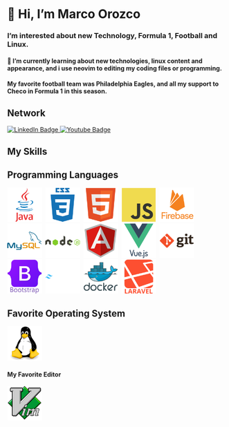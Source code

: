 <!DOCTYPE>
<html lang="es">
  <head>
  </head>
  <body>
    <div>
      <h1>👋 Hi, I’m Marco Orozco</h1>
      <h3>I’m interested about <strong>new Technology, Formula 1, Football and Linux. </strong></h3>
      <h4>🌱 I’m currently learning about new technologies, linux content and appearance, and i use neovim to editing my coding files or programming.</h4>
<h4> My favorite football team was Philadelphia Eagles, and all my support to Checo in Formula 1 in this season.</h4>
    </div>
    <div>
      <h2>Network</h2>
      <section>
        <div id="badges">
            <a href="https://www.linkedin.com/in/marco-antonio-orozco-vasquez-56056821b/">
              <img src="https://img.shields.io/badge/LinkedIn-blue?style=for-the-badge&logo=linkedin&logoColor=white" alt="LinkedIn Badge"/>
            </a>
            <a href="https://www.youtube.com/channel/UCAu_qzUpoC4O5rletn-NwOw">
              <img src="https://img.shields.io/badge/YouTube-red?style=for-the-badge&logo=youtube&logoColor=white" alt="Youtube Badge"/>
            </a>
            <!-- <a href="your-twitter-URL">
              <img src="https://img.shields.io/badge/Twitter-blue?style=for-the-badge&logo=twitter&logoColor=white" alt="Twitter Badge"/>
            </a> -->
          </div>
      </section>
      <h2>My Skills</h2>
      <section class="skills">
        <h2>Programming Languages</h2>
        <div>
          <img src="https://github.com/devicons/devicon/blob/master/icons/java/java-original-wordmark.svg" title="Java" alt="Java" width="80" height="80"/>&nbsp;
          <!-- <img src="https://github.com/devicons/devicon/blob/master/icons/react/react-original-wordmark.svg" title="React" alt="React" width="60" height="60"/>&nbsp; -->
          <!-- <img src="https://github.com/devicons/devicon/blob/master/icons/spring/spring-original-wordmark.svg" title="Spring" alt="Spring" width="40" height="40"/>&nbsp; -->
          <!-- <img src="https://github.com/devicons/devicon/blob/master/icons/materialui/materialui-original.svg" title="Material UI" alt="Material UI" width="40" height="40"/>&nbsp; -->
          <!-- <img src="https://github.com/devicons/devicon/blob/master/icons/flutter/flutter-original.svg" title="Flutter" alt="Flutter" width="40" height="40"/>&nbsp; -->
          <!-- <img src="https://github.com/devicons/devicon/blob/master/icons/redux/redux-original.svg" title="Redux" alt="Redux " width="40" height="40"/>&nbsp; -->
          <img src="https://github.com/devicons/devicon/blob/master/icons/css3/css3-plain-wordmark.svg"  title="CSS3" alt="CSS" width="80" height="80"/>&nbsp;
          <img src="https://github.com/devicons/devicon/blob/master/icons/html5/html5-original.svg" title="HTML5" alt="HTML" width="80" height="80"/>&nbsp;
          <img src="https://github.com/devicons/devicon/blob/master/icons/javascript/javascript-original.svg" title="JavaScript" alt="JavaScript" width="80" height="80"/>&nbsp;
          <img src="https://github.com/devicons/devicon/blob/master/icons/firebase/firebase-plain-wordmark.svg" title="Firebase" alt="Firebase" width="80" height="80"/>&nbsp;
          <!-- <img src="https://github.com/devicons/devicon/blob/master/icons/gatsby/gatsby-original.svg" title="Gatsby"  alt="Gatsby" width="40" height="40"/>&nbsp; -->
          <img src="https://github.com/devicons/devicon/blob/master/icons/mysql/mysql-original-wordmark.svg" title="MySQL"  alt="MySQL" width="80" height="80"/>&nbsp;
          <img src="https://github.com/devicons/devicon/blob/master/icons/nodejs/nodejs-original-wordmark.svg" title="NodeJS" alt="NodeJS" width="80" height="80"/>&nbsp;
          <img src="https://github.com/devicons/devicon/blob/master/icons/angularjs/angularjs-original.svg" title="AngularJS" alt="AngularJS" width="80" height="80"/>&nbsp;
          <img src="https://github.com/devicons/devicon/blob/master/icons/vuejs/vuejs-original-wordmark.svg" title="VueJS" **alt="VueJS" width="80" height="80"/>&nbsp;
          <!-- <img src="https://github.com/devicons/devicon/blob/master/icons/amazonwebservices/amazonwebservices-plain-wordmark.svg" title="AWS" alt="AWS" width="40" height="40"/>&nbsp; -->
          <img src="https://github.com/devicons/devicon/blob/master/icons/git/git-original-wordmark.svg" title="Git" **alt="Git" width="80" height="80"/>&nbsp;
          <img src="https://github.com/devicons/devicon/blob/master/icons/bootstrap/bootstrap-original-wordmark.svg" title="Bootstrap" **alt="Bootstrap" width="80" height="80"/>&nbsp;
          <img src="https://github.com/devicons/devicon/blob/master/icons/tailwindcss/tailwindcss-original-wordmark.svg" title="TailwindCSS" **alt="TailwindCSS" width="80" height="80"/>&nbsp;
          <img src="https://github.com/devicons/devicon/blob/master/icons/docker/docker-original-wordmark.svg" title="Docker" **alt="Docker" width="80" height="80"/>&nbsp;
          <img src="https://github.com/devicons/devicon/blob/master/icons/laravel/laravel-plain-wordmark.svg" title="Laravel" **alt="Laravel" width="80" height="80"/>&nbsp;
        </div>
      </section>
      <section>
        <h2>Favorite Operating System</h2>
        <img src="https://github.com/devicons/devicon/blob/master/icons/linux/linux-original.svg" title="Linux" **alt="Linux" width="80" height="80"/>&nbsp;
      </section>
      <section class="myFavoriteEditor">
        <h4>My Favorite Editor</h4>
       <img src="https://github.com/devicons/devicon/blob/master/icons/vim/vim-original.svg" title="Vim" **alt="Vim" width="80" height="80"/>&nbsp;
      </section>
    </div>
  </body>
</html>
<!---
raigormax37417/raigormax37417 is a ✨ special ✨ repository because its `README.md` (this file) appears on your GitHub profile.
You can click the Preview link to take a look at your changes.
--->
